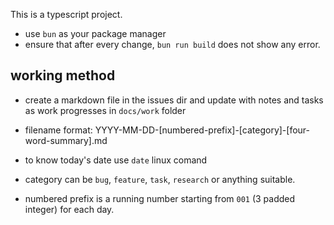 This is a typescript project. 
- use `bun` as your package manager
- ensure that after every change, `bun run build` does not show any error.

## working method

- create a markdown file in the issues dir and update with notes and tasks as work progresses in `docs/work` folder

- filename format: YYYY-MM-DD-[numbered-prefix]-[category]-[four-word-summary].md
- to know today's date use  `date` linux comand
- category can be `bug`, `feature`, `task`, `research` or anything suitable.
- numbered prefix is a running number starting from `001` (3 padded integer) for each day.



